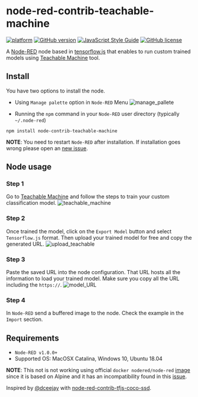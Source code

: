 # node-red-contrib-teachable-machine
[![platform](https://img.shields.io/badge/platform-Node--RED-red)](https://nodered.org)
[![GitHub version](https://badge.fury.io/gh/bonastreyair%2Fnode-red-contrib-teachable-machine.svg)](https://github.com/bonastreyair/node-red-contrib-teachable-machine/blob/master/CHANGELOG.md)
[![JavaScript Style Guide](https://img.shields.io/badge/code_style-standard-brightgreen.svg)](https://standardjs.com)
[![GitHub license](https://img.shields.io/github/license/bonastreyair/node-red-contrib-teachable-machine)](https://github.com/bonastreyair/node-red-contrib-teachable-machine/blob/master/LICENSE)

A [Node-RED](https://nodered.org) node based in [tensorflow.js](https://www.tensorflow.org/js) that enables to run custom trained models using [Teachable Machine](https://teachablemachine.withgoogle.com/train/image) tool.

## Install
You have two options to install the node.
 * Using `Manage palette` option in `Node-RED` Menu
![manage_pallete](https://user-images.githubusercontent.com/37800834/79070482-740bd700-7cd6-11ea-93d3-646c0bf418d1.png)

 * Running the `npm` command in your `Node-RED` user directory (typically `~/.node-red`) 
 ```
 npm install node-contrib-teachable-machine
 ```
**NOTE**: You need to restart `Node-RED` after installation. If installation goes wrong please open an [new issue](https://github.com/bonastreyair/node-red-contrib-teachable-machine/issues).

## Node usage
### Step 1
Go to [Teachable Machine](https://teachablemachine.withgoogle.com/train/image) and follow the steps to train your custom classification model.
![teachable_machine](https://user-images.githubusercontent.com/37800834/79070802-4c1d7300-7cd8-11ea-9c12-03e1d7d8b01d.png)

### Step 2 
Once trained the model, click on the `Export Model` button and select `Tensorflow.js` format. Then upload your trained model for free and copy the generated URL. 
![upload_teachable](https://user-images.githubusercontent.com/37800834/79056723-8431a100-7c59-11ea-9488-346f4f8e6004.png)

### Step 3
Paste the saved URL into the node configuration. That URL hosts all the information to load your trained model. Make sure you copy all the URL including the `https://`.
![model_URL](https://user-images.githubusercontent.com/37800834/79056644-ec33b780-7c58-11ea-9b69-8e8d4fbfda0c.png)

### Step 4 
In `Node-RED` send a buffered image to the node. Check the example in the `Import` section.

## Requirements
* `Node-RED v1.0.0+`
* Supported OS: MacOSX Catalina, Windows 10, Ubuntu 18.04

**NOTE**: This not is not working using official `docker nodered/node-red` [image](https://hub.docker.com/r/nodered/node-red/) since it is based on Alpine and it has an incompatibility found in this [issue](https://github.com/tensorflow/tfjs/issues/1425).

Inspired by [@dceejay](https://github.com/dceejay) with [node-red-contrib-tfjs-coco-ssd](https://github.com/dceejay/tfjs-coco-ssd/).